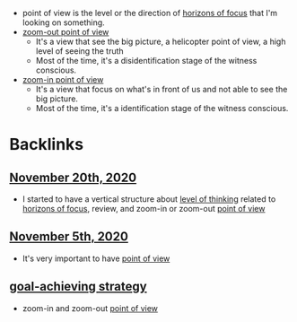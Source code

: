 - point of view is the level or the direction of [horizons of focus](<horizons of focus.md>) that I'm looking on something.
- [zoom-out point of view](<zoom-out point of view.md>)
    - It's a view that see the big picture, a helicopter point of view, a high level of seeing the truth
    - Most of the time, it's a disidentification stage of the witness conscious.
- [zoom-in point of view](<zoom-in point of view.md>)
    - It's a view that focus on what's in front of us and not able to see the big picture.
    - Most of the time, it's a identification stage of the witness conscious.

# Backlinks
## [November 20th, 2020](<November 20th, 2020.md>)
- I started to have a vertical structure about [level of thinking](<level of thinking.md>) related to [horizons of focus](<horizons of focus.md>), review, and zoom-in or zoom-out [point of view](<point of view.md>)

## [November 5th, 2020](<November 5th, 2020.md>)
- It's very important to have [point of view](<point of view.md>)

## [goal-achieving strategy](<goal-achieving strategy.md>)
- zoom-in and zoom-out [point of view](<point of view.md>)

